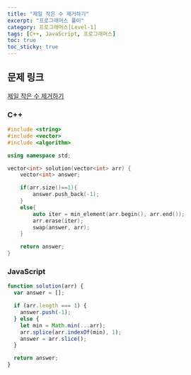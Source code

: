 ```yaml
---
title: "제일 작은 수 제거하기"
excerpt: "프로그래머스 풀이"
category: 프로그래머스[Level-1]
tags: [C++, JavaScript, 프로그래머스]
toc: true
toc_sticky: true
---
```


## 문제 링크

[제일 작은 수 제거하기](https://programmers.co.kr/learn/courses/30/lessons/12935)

### C++

```cpp
#include <string>
#include <vector>
#include <algorithm>

using namespace std;

vector<int> solution(vector<int> arr) {
    vector<int> answer;

    if(arr.size()==1){
        answer.push_back(-1);
    }
    else{
        auto iter = min_element(arr.begin(), arr.end());
        arr.erase(iter);
        swap(answer, arr);
    }

    return answer;
}
```

### JavaScript

```js
function solution(arr) {
  var answer = [];

  if (arr.length === 1) {
    answer.push(-1);
  } else {
    let min = Math.min(...arr);
    arr.splice(arr.indexOf(min), 1);
    answer = arr.slice();
  }

  return answer;
}
```
